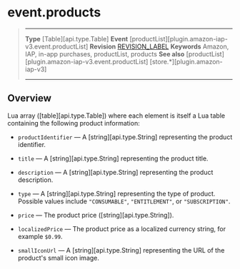 # event.products

> --------------------- ------------------------------------------------------------------------------------------
> __Type__              [Table][api.type.Table]
> __Event__             [productList][plugin.amazon-iap-v3.event.productList]
> __Revision__          [REVISION_LABEL](REVISION_URL)
> __Keywords__          Amazon, IAP, in-app purchases, productList, products
> __See also__			[productList][plugin.amazon-iap-v3.event.productList]
>						[store.*][plugin.amazon-iap-v3]
> --------------------- ------------------------------------------------------------------------------------------

## Overview

Lua array ([table][api.type.Table]) where each element is itself a Lua table containing the following product information:

* `productIdentifier` &mdash; A [string][api.type.String] representing the product identifier.

* `title` &mdash; A [string][api.type.String] representing the product title.

* `description` &mdash; A [string][api.type.String] representing the product description.

* `type` &mdash; A [string][api.type.String] representing the type of product. Possible values include `"CONSUMABLE"`, `"ENTITLEMENT"`, or `"SUBSCRIPTION"`.

* `price` &mdash; The product price ([string][api.type.String]).

* `localizedPrice` &mdash; The product price as a localized currency string, for example `$0.99`.

* `smallIconUrl` &mdash; A [string][api.type.String] representing the URL of the product's small icon image.


<!---

## Example

``````lua
local function productListListener( event )

	for i = 1,#event.products do
		print( event.products[i].title )
		print( event.products[i].description )
		print( event.products[i].price )
		print( event.products[i].localizedPrice )
		print( event.products[i].productIdentifier )
	end
end
``````

-->
